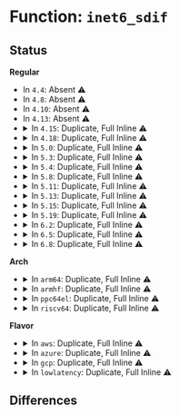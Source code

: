 # Function: <code>inet6_sdif</code>

## Status
<b>Regular</b>
<ul>
<li>
In <code>4.4</code>: Absent ⚠️
</li>
<li>
In <code>4.8</code>: Absent ⚠️
</li>
<li>
In <code>4.10</code>: Absent ⚠️
</li>
<li>
In <code>4.13</code>: Absent ⚠️
</li>
<li>
<details>
<summary>In <code>4.15</code>: Duplicate, Full Inline ⚠️</summary>

**Collision:** Static Duplication

**Inline:** Full

**Transformation:** False

**Instances:**

```
In net/ipv6/udp.c (ffffffff8192cbf1)
Location: include/linux/ipv6.h:164
Inline: True
Inline callers:
  - net/ipv6/udp.c:udp_v6_early_demux
  - net/ipv6/udp.c:__udp6_lib_rcv
  - net/ipv6/udp.c:udp6_lib_lookup_skb
```
```
In net/ipv6/raw.c (ffffffff81930206)
Location: include/linux/ipv6.h:164
Inline: True
Inline callers:
  - net/ipv6/raw.c:raw6_local_deliver
  - net/ipv6/raw.c:raw6_local_deliver
```
```
In net/ipv6/tcp_ipv6.c (ffffffff8193b7c1)
Location: include/linux/ipv6.h:164
Inline: True
Inline callers:
  - net/ipv6/tcp_ipv6.c:tcp_v6_rcv
  - net/ipv6/tcp_ipv6.c:tcp_v6_err
```
</details>
</li>
<li>
<details>
<summary>In <code>4.18</code>: Duplicate, Full Inline ⚠️</summary>

**Collision:** Static Duplication

**Inline:** Full

**Transformation:** False

**Instances:**

```
In net/ipv6/udp.c (ffffffff819852fa)
Location: include/linux/ipv6.h:164
Inline: True
Inline callers:
  - net/ipv6/udp.c:udp_v6_early_demux
  - net/ipv6/udp.c:__udp6_lib_rcv
  - net/ipv6/udp.c:udp6_lib_lookup_skb
```
```
In net/ipv6/raw.c (ffffffff81988e8c)
Location: include/linux/ipv6.h:164
Inline: True
Inline callers:
  - net/ipv6/raw.c:raw6_local_deliver
  - net/ipv6/raw.c:raw6_local_deliver
```
```
In net/ipv6/tcp_ipv6.c (ffffffff81994a2b)
Location: include/linux/ipv6.h:164
Inline: True
Inline callers:
  - net/ipv6/tcp_ipv6.c:tcp_v6_rcv
  - net/ipv6/tcp_ipv6.c:tcp_v6_err
```
</details>
</li>
<li>
<details>
<summary>In <code>5.0</code>: Duplicate, Full Inline ⚠️</summary>

**Collision:** Static Duplication

**Inline:** Full

**Transformation:** False

**Instances:**

```
In net/core/filter.c (ffffffff818d8d67)
Location: include/linux/ipv6.h:164
Inline: True
Inline callers:
  - net/core/filter.c:__bpf_sk_lookup
```
```
In net/ipv6/ip6_input.c (ffffffff81999fc8)
Location: include/linux/ipv6.h:164
Inline: True
Inline callers:
  - net/ipv6/ip6_input.c:ip6_mc_input
  - net/ipv6/ip6_input.c:ip6_protocol_deliver_rcu
```
```
In net/ipv6/udp.c (ffffffff819bba7a)
Location: include/linux/ipv6.h:164
Inline: True
Inline callers:
  - net/ipv6/udp.c:udp_v6_early_demux
  - net/ipv6/udp.c:__udp6_lib_rcv
  - net/ipv6/udp.c:__udp6_lib_rcv
  - net/ipv6/udp.c:__udp6_lib_err
  - net/ipv6/udp.c:udp6_lib_lookup_skb
```
```
In net/ipv6/raw.c (ffffffff819bf7ec)
Location: include/linux/ipv6.h:164
Inline: True
Inline callers:
  - net/ipv6/raw.c:raw6_local_deliver
  - net/ipv6/raw.c:raw6_local_deliver
```
```
In net/ipv6/tcp_ipv6.c (ffffffff819cb32b)
Location: include/linux/ipv6.h:164
Inline: True
Inline callers:
  - net/ipv6/tcp_ipv6.c:tcp_v6_rcv
  - net/ipv6/tcp_ipv6.c:tcp_v6_err
```
</details>
</li>
<li>
<details>
<summary>In <code>5.3</code>: Duplicate, Full Inline ⚠️</summary>

**Collision:** Static Duplication

**Inline:** Full

**Transformation:** False

**Instances:**

```
In net/core/filter.c (ffffffff81926d75)
Location: include/linux/ipv6.h:170
Inline: True
Inline callers:
  - net/core/filter.c:__bpf_skc_lookup
```
```
In net/ipv6/ip6_input.c (ffffffff81a05f18)
Location: include/linux/ipv6.h:170
Inline: True
Inline callers:
  - net/ipv6/ip6_input.c:ip6_mc_input
  - net/ipv6/ip6_input.c:ip6_protocol_deliver_rcu
```
```
In net/ipv6/udp.c (ffffffff81a2a6ba)
Location: include/linux/ipv6.h:170
Inline: True
Inline callers:
  - net/ipv6/udp.c:udp_v6_early_demux
  - net/ipv6/udp.c:__udp6_lib_rcv
  - net/ipv6/udp.c:__udp6_lib_rcv
  - net/ipv6/udp.c:__udp6_lib_err
  - net/ipv6/udp.c:udp6_lib_lookup_skb
```
```
In net/ipv6/raw.c (ffffffff81a2e48b)
Location: include/linux/ipv6.h:170
Inline: True
Inline callers:
  - net/ipv6/raw.c:raw6_local_deliver
  - net/ipv6/raw.c:raw6_local_deliver
```
```
In net/ipv6/tcp_ipv6.c (ffffffff81a39d6a)
Location: include/linux/ipv6.h:170
Inline: True
Inline callers:
  - net/ipv6/tcp_ipv6.c:tcp_v6_rcv
  - net/ipv6/tcp_ipv6.c:tcp_v6_err
```
</details>
</li>
<li>
<details>
<summary>In <code>5.4</code>: Duplicate, Full Inline ⚠️</summary>

**Collision:** Static Duplication

**Inline:** Full

**Transformation:** False

**Instances:**

```
In net/core/filter.c (ffffffff81959435)
Location: include/linux/ipv6.h:170
Inline: True
Inline callers:
  - net/core/filter.c:__bpf_skc_lookup
```
```
In net/ipv6/ip6_input.c (ffffffff81a3ca88)
Location: include/linux/ipv6.h:170
Inline: True
Inline callers:
  - net/ipv6/ip6_input.c:ip6_mc_input
  - net/ipv6/ip6_input.c:ip6_protocol_deliver_rcu
```
```
In net/ipv6/udp.c (ffffffff81a6120a)
Location: include/linux/ipv6.h:170
Inline: True
Inline callers:
  - net/ipv6/udp.c:udp_v6_early_demux
  - net/ipv6/udp.c:__udp6_lib_rcv
  - net/ipv6/udp.c:__udp6_lib_rcv
  - net/ipv6/udp.c:__udp6_lib_err
  - net/ipv6/udp.c:udp6_lib_lookup_skb
```
```
In net/ipv6/raw.c (ffffffff81a64ffb)
Location: include/linux/ipv6.h:170
Inline: True
Inline callers:
  - net/ipv6/raw.c:raw6_local_deliver
  - net/ipv6/raw.c:raw6_local_deliver
```
```
In net/ipv6/tcp_ipv6.c (ffffffff81a708fa)
Location: include/linux/ipv6.h:170
Inline: True
Inline callers:
  - net/ipv6/tcp_ipv6.c:tcp_v6_rcv
  - net/ipv6/tcp_ipv6.c:tcp_v6_err
```
</details>
</li>
<li>
<details>
<summary>In <code>5.8</code>: Duplicate, Full Inline ⚠️</summary>

**Collision:** Static Duplication

**Inline:** Full

**Transformation:** False

**Instances:**

```
In net/core/filter.c (ffffffff81a2e2b5)
Location: include/linux/ipv6.h:171
Inline: True
Inline callers:
  - net/core/filter.c:__bpf_skc_lookup
```
```
In net/ipv6/ip6_input.c (ffffffff81b32128)
Location: include/linux/ipv6.h:171
Inline: True
Inline callers:
  - net/ipv6/ip6_input.c:ip6_mc_input
  - net/ipv6/ip6_input.c:ip6_protocol_deliver_rcu
```
```
In net/ipv6/udp.c (ffffffff81b5a65a)
Location: include/linux/ipv6.h:171
Inline: True
Inline callers:
  - net/ipv6/udp.c:udp_v6_early_demux
  - net/ipv6/udp.c:__udp6_lib_rcv
  - net/ipv6/udp.c:__udp6_lib_mcast_deliver
  - net/ipv6/udp.c:__udp6_lib_err
  - net/ipv6/udp.c:udp6_lib_lookup_skb
```
```
In net/ipv6/raw.c (ffffffff81b5d9bc)
Location: include/linux/ipv6.h:171
Inline: True
Inline callers:
  - net/ipv6/raw.c:ipv6_raw_deliver
  - net/ipv6/raw.c:ipv6_raw_deliver
```
```
In net/ipv6/tcp_ipv6.c (ffffffff81b6a098)
Location: include/linux/ipv6.h:171
Inline: True
Inline callers:
  - net/ipv6/tcp_ipv6.c:tcp_v6_rcv
  - net/ipv6/tcp_ipv6.c:tcp_v6_err
```
</details>
</li>
<li>
<details>
<summary>In <code>5.11</code>: Duplicate, Full Inline ⚠️</summary>

**Collision:** Static Duplication

**Inline:** Full

**Transformation:** False

**Instances:**

```
In net/core/filter.c (ffffffff81a2f815)
Location: include/linux/ipv6.h:170
Inline: True
Inline callers:
  - net/core/filter.c:__bpf_skc_lookup
```
```
In net/ipv6/ip6_input.c (ffffffff81b40d48)
Location: include/linux/ipv6.h:170
Inline: True
Inline callers:
  - net/ipv6/ip6_input.c:ip6_mc_input
  - net/ipv6/ip6_input.c:ip6_protocol_deliver_rcu
```
```
In net/ipv6/udp.c (ffffffff81b68d5a)
Location: include/linux/ipv6.h:170
Inline: True
Inline callers:
  - net/ipv6/udp.c:udp_v6_early_demux
  - net/ipv6/udp.c:__udp6_lib_rcv
  - net/ipv6/udp.c:__udp6_lib_mcast_deliver
  - net/ipv6/udp.c:__udp6_lib_err
  - net/ipv6/udp.c:udp6_lib_lookup_skb
```
```
In net/ipv6/raw.c (ffffffff81b6c19f)
Location: include/linux/ipv6.h:170
Inline: True
Inline callers:
  - net/ipv6/raw.c:ipv6_raw_deliver
  - net/ipv6/raw.c:ipv6_raw_deliver
```
```
In net/ipv6/tcp_ipv6.c (ffffffff81b78b78)
Location: include/linux/ipv6.h:170
Inline: True
Inline callers:
  - net/ipv6/tcp_ipv6.c:tcp_v6_rcv
  - net/ipv6/tcp_ipv6.c:tcp_v6_err
```
```
In net/ipv6/udp_offload.c (ffffffff81b80947)
Location: include/linux/ipv6.h:170
Inline: True
Inline callers:
  - net/ipv6/udp_offload.c:udp6_gro_receive
```
</details>
</li>
<li>
<details>
<summary>In <code>5.13</code>: Duplicate, Full Inline ⚠️</summary>

**Collision:** Static Duplication

**Inline:** Full

**Transformation:** False

**Instances:**

```
In net/core/filter.c (ffffffff81a168f9)
Location: include/linux/ipv6.h:171
Inline: True
Inline callers:
  - net/core/filter.c:__bpf_skc_lookup
```
```
In net/ipv6/ip6_input.c (ffffffff81b2ec68)
Location: include/linux/ipv6.h:171
Inline: True
Inline callers:
  - net/ipv6/ip6_input.c:ip6_mc_input
  - net/ipv6/ip6_input.c:ip6_protocol_deliver_rcu
```
```
In net/ipv6/udp.c (ffffffff81b56dee)
Location: include/linux/ipv6.h:171
Inline: True
Inline callers:
  - net/ipv6/udp.c:udp_v6_early_demux
  - net/ipv6/udp.c:__udp6_lib_rcv
  - net/ipv6/udp.c:__udp6_lib_mcast_deliver
  - net/ipv6/udp.c:__udp6_lib_err
  - net/ipv6/udp.c:udp6_lib_lookup_skb
```
```
In net/ipv6/raw.c (ffffffff81b5a4da)
Location: include/linux/ipv6.h:171
Inline: True
Inline callers:
  - net/ipv6/raw.c:ipv6_raw_deliver
  - net/ipv6/raw.c:ipv6_raw_deliver
```
```
In net/ipv6/tcp_ipv6.c (ffffffff81b676c8)
Location: include/linux/ipv6.h:171
Inline: True
Inline callers:
  - net/ipv6/tcp_ipv6.c:tcp_v6_rcv
  - net/ipv6/tcp_ipv6.c:tcp_v6_err
```
```
In net/ipv6/udp_offload.c (ffffffff81b6f566)
Location: include/linux/ipv6.h:171
Inline: True
Inline callers:
  - net/ipv6/udp_offload.c:udp6_gro_receive
```
</details>
</li>
<li>
<details>
<summary>In <code>5.15</code>: Duplicate, Full Inline ⚠️</summary>

**Collision:** Static Duplication

**Inline:** Full

**Transformation:** False

**Instances:**

```
In net/core/filter.c (ffffffff81ac7ef9)
Location: include/linux/ipv6.h:176
Inline: True
Inline callers:
  - net/core/filter.c:__bpf_skc_lookup
```
```
In net/ipv4/ping.c (ffffffff81bb050f)
Location: include/linux/ipv6.h:176
Inline: True
```
```
In net/ipv6/ip6_input.c (ffffffff81bf4f98)
Location: include/linux/ipv6.h:176
Inline: True
Inline callers:
  - net/ipv6/ip6_input.c:ip6_mc_input
  - net/ipv6/ip6_input.c:ip6_protocol_deliver_rcu
```
```
In net/ipv6/udp.c (ffffffff81c1d00e)
Location: include/linux/ipv6.h:176
Inline: True
Inline callers:
  - net/ipv6/udp.c:udp_v6_early_demux
  - net/ipv6/udp.c:__udp6_lib_rcv
  - net/ipv6/udp.c:__udp6_lib_mcast_deliver
  - net/ipv6/udp.c:__udp6_lib_err
  - net/ipv6/udp.c:udp6_lib_lookup_skb
```
```
In net/ipv6/raw.c (ffffffff81c21b5a)
Location: include/linux/ipv6.h:176
Inline: True
Inline callers:
  - net/ipv6/raw.c:ipv6_raw_deliver
  - net/ipv6/raw.c:ipv6_raw_deliver
```
```
In net/ipv6/tcp_ipv6.c (ffffffff81c2f2f8)
Location: include/linux/ipv6.h:176
Inline: True
Inline callers:
  - net/ipv6/tcp_ipv6.c:tcp_v6_rcv
  - net/ipv6/tcp_ipv6.c:tcp_v6_err
```
```
In net/ipv6/udp_offload.c (ffffffff81c37623)
Location: include/linux/ipv6.h:176
Inline: True
Inline callers:
  - net/ipv6/udp_offload.c:udp6_gro_receive
```
</details>
</li>
<li>
<details>
<summary>In <code>5.19</code>: Duplicate, Full Inline ⚠️</summary>

**Collision:** Static Duplication

**Inline:** Full

**Transformation:** False

**Instances:**

```
In net/core/filter.c (ffffffff81c45598)
Location: include/linux/ipv6.h:179
Inline: True
Inline callers:
  - net/core/filter.c:__bpf_skc_lookup
```
```
In net/ipv4/ping.c (ffffffff81d43b24)
Location: include/linux/ipv6.h:179
Inline: True
```
```
In net/ipv6/ip6_input.c (ffffffff81d8dde9)
Location: include/linux/ipv6.h:179
Inline: True
Inline callers:
  - net/ipv6/ip6_input.c:ip6_mc_input
  - net/ipv6/ip6_input.c:ip6_protocol_deliver_rcu
```
```
In net/ipv6/udp.c (ffffffff81dbbb5e)
Location: include/linux/ipv6.h:179
Inline: True
Inline callers:
  - net/ipv6/udp.c:udp_v6_early_demux
  - net/ipv6/udp.c:__udp6_lib_rcv
  - net/ipv6/udp.c:__udp6_lib_mcast_deliver
  - net/ipv6/udp.c:__udp6_lib_err
  - net/ipv6/udp.c:udp6_lib_lookup_skb
```
```
In net/ipv6/raw.c (ffffffff81dbe9c7)
Location: include/linux/ipv6.h:179
Inline: True
Inline callers:
  - net/ipv6/raw.c:ipv6_raw_deliver
```
```
In net/ipv6/tcp_ipv6.c (ffffffff81dcd645)
Location: include/linux/ipv6.h:179
Inline: True
Inline callers:
  - net/ipv6/tcp_ipv6.c:tcp_v6_early_demux
  - net/ipv6/tcp_ipv6.c:tcp_v6_rcv
  - net/ipv6/tcp_ipv6.c:tcp_v6_err
```
```
In net/ipv6/udp_offload.c (ffffffff81dd51bd)
Location: include/linux/ipv6.h:179
Inline: True
Inline callers:
  - net/ipv6/udp_offload.c:udp6_gro_receive
```
</details>
</li>
<li>
<details>
<summary>In <code>6.2</code>: Duplicate, Full Inline ⚠️</summary>

**Collision:** Static Duplication

**Inline:** Full

**Transformation:** False

**Instances:**

```
In net/core/filter.c (ffffffff81df9708)
Location: include/linux/ipv6.h:179
Inline: True
Inline callers:
  - net/core/filter.c:__bpf_skc_lookup
```
```
In net/ipv4/ping.c (ffffffff81f0cb73)
Location: include/linux/ipv6.h:179
Inline: True
```
```
In net/ipv6/ip6_input.c (ffffffff81f5bf59)
Location: include/linux/ipv6.h:179
Inline: True
Inline callers:
  - net/ipv6/ip6_input.c:ip6_mc_input
  - net/ipv6/ip6_input.c:ip6_protocol_deliver_rcu
```
```
In net/ipv6/udp.c (ffffffff81f8bc7e)
Location: include/linux/ipv6.h:179
Inline: True
Inline callers:
  - net/ipv6/udp.c:udp_v6_early_demux
  - net/ipv6/udp.c:__udp6_lib_rcv
  - net/ipv6/udp.c:__udp6_lib_mcast_deliver
  - net/ipv6/udp.c:__udp6_lib_err
  - net/ipv6/udp.c:udp6_lib_lookup_skb
```
```
In net/ipv6/raw.c (ffffffff81f8eeb7)
Location: include/linux/ipv6.h:179
Inline: True
Inline callers:
  - net/ipv6/raw.c:ipv6_raw_deliver
```
```
In net/ipv6/tcp_ipv6.c (ffffffff81f9e754)
Location: include/linux/ipv6.h:179
Inline: True
Inline callers:
  - net/ipv6/tcp_ipv6.c:tcp_v6_early_demux
  - net/ipv6/tcp_ipv6.c:tcp_v6_rcv
  - net/ipv6/tcp_ipv6.c:tcp_v6_err
```
```
In net/ipv6/udp_offload.c (ffffffff81fa68d6)
Location: include/linux/ipv6.h:179
Inline: True
Inline callers:
  - net/ipv6/udp_offload.c:udp6_gro_receive
```
</details>
</li>
<li>
<details>
<summary>In <code>6.5</code>: Duplicate, Full Inline ⚠️</summary>

**Collision:** Static Duplication

**Inline:** Full

**Transformation:** False

**Instances:**

```
In net/core/filter.c (ffffffff81e6b132)
Location: include/linux/ipv6.h:179
Inline: True
Inline callers:
  - net/core/filter.c:__bpf_skc_lookup
```
```
In net/ipv4/ping.c (ffffffff81f6c7e7)
Location: include/linux/ipv6.h:179
Inline: True
```
```
In net/ipv6/ip6_input.c (ffffffff81fbbd09)
Location: include/linux/ipv6.h:179
Inline: True
Inline callers:
  - net/ipv6/ip6_input.c:ip6_mc_input
  - net/ipv6/ip6_input.c:ip6_protocol_deliver_rcu
```
```
In net/ipv6/udp.c (ffffffff81fec41e)
Location: include/linux/ipv6.h:179
Inline: True
Inline callers:
  - net/ipv6/udp.c:udp_v6_early_demux
  - net/ipv6/udp.c:__udp6_lib_rcv
  - net/ipv6/udp.c:__udp6_lib_mcast_deliver
  - net/ipv6/udp.c:__udp6_lib_err
```
```
In net/ipv6/raw.c (ffffffff81fef6a7)
Location: include/linux/ipv6.h:179
Inline: True
Inline callers:
  - net/ipv6/raw.c:ipv6_raw_deliver
```
```
In net/ipv6/tcp_ipv6.c (ffffffff81fff210)
Location: include/linux/ipv6.h:179
Inline: True
Inline callers:
  - net/ipv6/tcp_ipv6.c:tcp_v6_early_demux
  - net/ipv6/tcp_ipv6.c:tcp_v6_rcv
  - net/ipv6/tcp_ipv6.c:tcp_v6_err
```
</details>
</li>
<li>
<details>
<summary>In <code>6.8</code>: Duplicate, Full Inline ⚠️</summary>

**Collision:** Static Duplication

**Inline:** Full

**Transformation:** False

**Instances:**

```
In net/core/filter.c (ffffffff81f2a0c2)
Location: include/linux/ipv6.h:182
Inline: True
Inline callers:
  - net/core/filter.c:__bpf_skc_lookup
```
```
In net/ipv4/ping.c (ffffffff82032f37)
Location: include/linux/ipv6.h:182
Inline: True
```
```
In net/ipv6/ip6_input.c (ffffffff82089139)
Location: include/linux/ipv6.h:182
Inline: True
Inline callers:
  - net/ipv6/ip6_input.c:ip6_mc_input
  - net/ipv6/ip6_input.c:ip6_protocol_deliver_rcu
```
```
In net/ipv6/udp.c (ffffffff820ba02e)
Location: include/linux/ipv6.h:182
Inline: True
Inline callers:
  - net/ipv6/udp.c:udp_v6_early_demux
  - net/ipv6/udp.c:__udp6_lib_rcv
  - net/ipv6/udp.c:__udp6_lib_mcast_deliver
  - net/ipv6/udp.c:__udp6_lib_err
```
```
In net/ipv6/raw.c (ffffffff820bd277)
Location: include/linux/ipv6.h:182
Inline: True
Inline callers:
  - net/ipv6/raw.c:ipv6_raw_deliver
```
```
In net/ipv6/tcp_ipv6.c (ffffffff820cdf20)
Location: include/linux/ipv6.h:182
Inline: True
Inline callers:
  - net/ipv6/tcp_ipv6.c:tcp_v6_early_demux
  - net/ipv6/tcp_ipv6.c:tcp_v6_rcv
  - net/ipv6/tcp_ipv6.c:tcp_v6_err
```
</details>
</li>
</ul>
<b>Arch</b>
<ul>
<li>
<details>
<summary>In <code>arm64</code>: Duplicate, Full Inline ⚠️</summary>

**Collision:** Static Duplication

**Inline:** Full

**Transformation:** False

**Instances:**

```
In net/core/filter.c (ffff800010bfa910)
Location: include/linux/ipv6.h:170
Inline: True
Inline callers:
  - net/core/filter.c:__bpf_skc_lookup
```
```
In net/ipv6/ip6_input.c (ffff800010cfddd8)
Location: include/linux/ipv6.h:170
Inline: True
Inline callers:
  - net/ipv6/ip6_input.c:ip6_mc_input
  - net/ipv6/ip6_input.c:ip6_protocol_deliver_rcu
```
```
In net/ipv6/udp.c (ffff800010d24474)
Location: include/linux/ipv6.h:170
Inline: True
Inline callers:
  - net/ipv6/udp.c:udp_v6_early_demux
  - net/ipv6/udp.c:__udp6_lib_rcv
  - net/ipv6/udp.c:__udp6_lib_rcv
  - net/ipv6/udp.c:__udp6_lib_err
  - net/ipv6/udp.c:udp6_lib_lookup_skb
```
```
In net/ipv6/raw.c (ffff800010d2af04)
Location: include/linux/ipv6.h:170
Inline: True
Inline callers:
  - net/ipv6/raw.c:raw6_local_deliver
  - net/ipv6/raw.c:raw6_local_deliver
```
```
In net/ipv6/tcp_ipv6.c (ffff800010d38dd0)
Location: include/linux/ipv6.h:170
Inline: True
Inline callers:
  - net/ipv6/tcp_ipv6.c:tcp_v6_rcv
  - net/ipv6/tcp_ipv6.c:tcp_v6_err
```
</details>
</li>
<li>
<details>
<summary>In <code>armhf</code>: Duplicate, Full Inline ⚠️</summary>

**Collision:** Static Duplication

**Inline:** Full

**Transformation:** False

**Instances:**

```
In net/core/filter.c (c0d14400)
Location: include/linux/ipv6.h:170
Inline: True
Inline callers:
  - net/core/filter.c:__bpf_skc_lookup
```
```
In net/ipv6/ip6_input.c (c0e05840)
Location: include/linux/ipv6.h:170
Inline: True
Inline callers:
  - net/ipv6/ip6_input.c:ip6_mc_input
  - net/ipv6/ip6_input.c:ip6_protocol_deliver_rcu
```
```
In net/ipv6/udp.c (c0e2b2d0)
Location: include/linux/ipv6.h:170
Inline: True
Inline callers:
  - net/ipv6/udp.c:udp_v6_early_demux
  - net/ipv6/udp.c:__udp6_lib_rcv
  - net/ipv6/udp.c:__udp6_lib_mcast_deliver
  - net/ipv6/udp.c:__udp6_lib_err
  - net/ipv6/udp.c:udp6_lib_lookup_skb
```
```
In net/ipv6/raw.c (c0e2ef04)
Location: include/linux/ipv6.h:170
Inline: True
Inline callers:
  - net/ipv6/raw.c:raw6_local_deliver
  - net/ipv6/raw.c:raw6_local_deliver
```
```
In net/ipv6/tcp_ipv6.c (c0e3b980)
Location: include/linux/ipv6.h:170
Inline: True
Inline callers:
  - net/ipv6/tcp_ipv6.c:tcp_v6_rcv
  - net/ipv6/tcp_ipv6.c:tcp_v6_err
```
</details>
</li>
<li>
<details>
<summary>In <code>ppc64el</code>: Duplicate, Full Inline ⚠️</summary>

**Collision:** Static Duplication

**Inline:** Full

**Transformation:** False

**Instances:**

```
In net/core/filter.c (c000000000ce2d34)
Location: include/linux/ipv6.h:170
Inline: True
Inline callers:
  - net/core/filter.c:__bpf_skc_lookup
```
```
In net/ipv6/ip6_input.c (c000000000e2607c)
Location: include/linux/ipv6.h:170
Inline: True
Inline callers:
  - net/ipv6/ip6_input.c:ip6_mc_input
  - net/ipv6/ip6_input.c:ip6_protocol_deliver_rcu
```
```
In net/ipv6/udp.c (c000000000e56cec)
Location: include/linux/ipv6.h:170
Inline: True
Inline callers:
  - net/ipv6/udp.c:udp_v6_early_demux
  - net/ipv6/udp.c:__udp6_lib_rcv
  - net/ipv6/udp.c:__udp6_lib_rcv
  - net/ipv6/udp.c:__udp6_lib_err
  - net/ipv6/udp.c:udp6_lib_lookup_skb
```
```
In net/ipv6/raw.c (c000000000e5c1e8)
Location: include/linux/ipv6.h:170
Inline: True
Inline callers:
  - net/ipv6/raw.c:raw6_local_deliver
  - net/ipv6/raw.c:raw6_local_deliver
```
```
In net/ipv6/tcp_ipv6.c (c000000000e6c29c)
Location: include/linux/ipv6.h:170
Inline: True
Inline callers:
  - net/ipv6/tcp_ipv6.c:tcp_v6_rcv
  - net/ipv6/tcp_ipv6.c:tcp_v6_err
```
</details>
</li>
<li>
<details>
<summary>In <code>riscv64</code>: Duplicate, Full Inline ⚠️</summary>

**Collision:** Static Duplication

**Inline:** Full

**Transformation:** False

**Instances:**

```
In net/core/filter.c (ffffffe00077c60a)
Location: include/linux/ipv6.h:170
Inline: True
Inline callers:
  - net/core/filter.c:__bpf_skc_lookup
```
```
In net/ipv6/ip6_input.c (ffffffe000848242)
Location: include/linux/ipv6.h:170
Inline: True
Inline callers:
  - net/ipv6/ip6_input.c:ip6_mc_input
  - net/ipv6/ip6_input.c:ip6_protocol_deliver_rcu
```
```
In net/ipv6/udp.c (ffffffe000867fae)
Location: include/linux/ipv6.h:170
Inline: True
Inline callers:
  - net/ipv6/udp.c:udp_v6_early_demux
  - net/ipv6/udp.c:__udp6_lib_rcv
  - net/ipv6/udp.c:__udp6_lib_mcast_deliver
  - net/ipv6/udp.c:__udp6_lib_err
  - net/ipv6/udp.c:udp6_lib_lookup_skb
```
```
In net/ipv6/raw.c (ffffffe00086b496)
Location: include/linux/ipv6.h:170
Inline: True
Inline callers:
  - net/ipv6/raw.c:raw6_local_deliver
  - net/ipv6/raw.c:raw6_local_deliver
```
```
In net/ipv6/tcp_ipv6.c (ffffffe0008761cc)
Location: include/linux/ipv6.h:170
Inline: True
Inline callers:
  - net/ipv6/tcp_ipv6.c:tcp_v6_rcv
  - net/ipv6/tcp_ipv6.c:tcp_v6_err
```
</details>
</li>
</ul>
<b>Flavor</b>
<ul>
<li>
<details>
<summary>In <code>aws</code>: Duplicate, Full Inline ⚠️</summary>

**Collision:** Static Duplication

**Inline:** Full

**Transformation:** False

**Instances:**

```
In net/core/filter.c (ffffffff818f9405)
Location: include/linux/ipv6.h:170
Inline: True
Inline callers:
  - net/core/filter.c:__bpf_skc_lookup
```
```
In net/ipv6/ip6_input.c (ffffffff819dc118)
Location: include/linux/ipv6.h:170
Inline: True
Inline callers:
  - net/ipv6/ip6_input.c:ip6_mc_input
  - net/ipv6/ip6_input.c:ip6_protocol_deliver_rcu
```
```
In net/ipv6/udp.c (ffffffff81a0089a)
Location: include/linux/ipv6.h:170
Inline: True
Inline callers:
  - net/ipv6/udp.c:udp_v6_early_demux
  - net/ipv6/udp.c:__udp6_lib_rcv
  - net/ipv6/udp.c:__udp6_lib_rcv
  - net/ipv6/udp.c:__udp6_lib_err
  - net/ipv6/udp.c:udp6_lib_lookup_skb
```
```
In net/ipv6/raw.c (ffffffff81a0468b)
Location: include/linux/ipv6.h:170
Inline: True
Inline callers:
  - net/ipv6/raw.c:raw6_local_deliver
  - net/ipv6/raw.c:raw6_local_deliver
```
```
In net/ipv6/tcp_ipv6.c (ffffffff81a0ff8a)
Location: include/linux/ipv6.h:170
Inline: True
Inline callers:
  - net/ipv6/tcp_ipv6.c:tcp_v6_rcv
  - net/ipv6/tcp_ipv6.c:tcp_v6_err
```
</details>
</li>
<li>
<details>
<summary>In <code>azure</code>: Duplicate, Full Inline ⚠️</summary>

**Collision:** Static Duplication

**Inline:** Full

**Transformation:** False

**Instances:**

```
In net/core/filter.c (ffffffff818b3235)
Location: include/linux/ipv6.h:170
Inline: True
Inline callers:
  - net/core/filter.c:__bpf_skc_lookup
```
```
In net/ipv6/ip6_input.c (ffffffff81998ed8)
Location: include/linux/ipv6.h:170
Inline: True
Inline callers:
  - net/ipv6/ip6_input.c:ip6_mc_input
  - net/ipv6/ip6_input.c:ip6_protocol_deliver_rcu
```
```
In net/ipv6/udp.c (ffffffff819bd65a)
Location: include/linux/ipv6.h:170
Inline: True
Inline callers:
  - net/ipv6/udp.c:udp_v6_early_demux
  - net/ipv6/udp.c:__udp6_lib_rcv
  - net/ipv6/udp.c:__udp6_lib_rcv
  - net/ipv6/udp.c:__udp6_lib_err
  - net/ipv6/udp.c:udp6_lib_lookup_skb
```
```
In net/ipv6/raw.c (ffffffff819c144b)
Location: include/linux/ipv6.h:170
Inline: True
Inline callers:
  - net/ipv6/raw.c:raw6_local_deliver
  - net/ipv6/raw.c:raw6_local_deliver
```
```
In net/ipv6/tcp_ipv6.c (ffffffff819ccd4a)
Location: include/linux/ipv6.h:170
Inline: True
Inline callers:
  - net/ipv6/tcp_ipv6.c:tcp_v6_rcv
  - net/ipv6/tcp_ipv6.c:tcp_v6_err
```
</details>
</li>
<li>
<details>
<summary>In <code>gcp</code>: Duplicate, Full Inline ⚠️</summary>

**Collision:** Static Duplication

**Inline:** Full

**Transformation:** False

**Instances:**

```
In net/core/filter.c (ffffffff8194a435)
Location: include/linux/ipv6.h:170
Inline: True
Inline callers:
  - net/core/filter.c:__bpf_skc_lookup
```
```
In net/ipv6/ip6_input.c (ffffffff81a46b98)
Location: include/linux/ipv6.h:170
Inline: True
Inline callers:
  - net/ipv6/ip6_input.c:ip6_mc_input
  - net/ipv6/ip6_input.c:ip6_protocol_deliver_rcu
```
```
In net/ipv6/udp.c (ffffffff81a6b31a)
Location: include/linux/ipv6.h:170
Inline: True
Inline callers:
  - net/ipv6/udp.c:udp_v6_early_demux
  - net/ipv6/udp.c:__udp6_lib_rcv
  - net/ipv6/udp.c:__udp6_lib_rcv
  - net/ipv6/udp.c:__udp6_lib_err
  - net/ipv6/udp.c:udp6_lib_lookup_skb
```
```
In net/ipv6/raw.c (ffffffff81a6f10b)
Location: include/linux/ipv6.h:170
Inline: True
Inline callers:
  - net/ipv6/raw.c:raw6_local_deliver
  - net/ipv6/raw.c:raw6_local_deliver
```
```
In net/ipv6/tcp_ipv6.c (ffffffff81a7aa0a)
Location: include/linux/ipv6.h:170
Inline: True
Inline callers:
  - net/ipv6/tcp_ipv6.c:tcp_v6_rcv
  - net/ipv6/tcp_ipv6.c:tcp_v6_err
```
</details>
</li>
<li>
<details>
<summary>In <code>lowlatency</code>: Duplicate, Full Inline ⚠️</summary>

**Collision:** Static Duplication

**Inline:** Full

**Transformation:** False

**Instances:**

```
In net/core/filter.c (ffffffff8196bd45)
Location: include/linux/ipv6.h:170
Inline: True
Inline callers:
  - net/core/filter.c:__bpf_skc_lookup
```
```
In net/ipv6/ip6_input.c (ffffffff81a52909)
Location: include/linux/ipv6.h:170
Inline: True
Inline callers:
  - net/ipv6/ip6_input.c:ip6_mc_input
  - net/ipv6/ip6_input.c:ip6_protocol_deliver_rcu
```
```
In net/ipv6/udp.c (ffffffff81a7792a)
Location: include/linux/ipv6.h:170
Inline: True
Inline callers:
  - net/ipv6/udp.c:udp_v6_early_demux
  - net/ipv6/udp.c:__udp6_lib_rcv
  - net/ipv6/udp.c:__udp6_lib_rcv
  - net/ipv6/udp.c:__udp6_lib_err
  - net/ipv6/udp.c:udp6_lib_lookup_skb
```
```
In net/ipv6/raw.c (ffffffff81a7b73b)
Location: include/linux/ipv6.h:170
Inline: True
Inline callers:
  - net/ipv6/raw.c:raw6_local_deliver
  - net/ipv6/raw.c:raw6_local_deliver
```
```
In net/ipv6/tcp_ipv6.c (ffffffff81a8724a)
Location: include/linux/ipv6.h:170
Inline: True
Inline callers:
  - net/ipv6/tcp_ipv6.c:tcp_v6_rcv
  - net/ipv6/tcp_ipv6.c:tcp_v6_err
```
</details>
</li>
</ul>

## Differences

